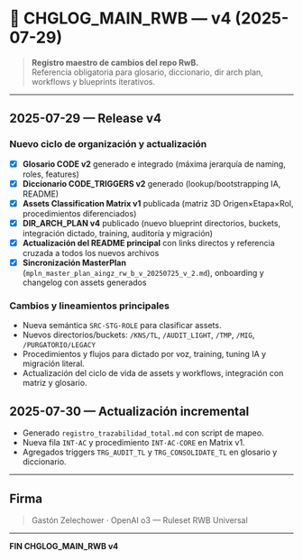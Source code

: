 # 📜 CHGLOG_MAIN_RWB — v4 (2025-07-29)
> **Registro maestro de cambios del repo RwB.**  
> Referencia obligatoria para glosario, diccionario, dir arch plan, workflows y blueprints iterativos.

---

## 2025-07-29 — Release v4

### Nuevo ciclo de organización y actualización
- [x] **Glosario CODE v2** generado e integrado (máxima jerarquía de naming, roles, features)
- [x] **Diccionario CODE_TRIGGERS v2** generado (lookup/bootstrapping IA, README)
- [x] **Assets Classification Matrix v1** publicada (matriz 3D Origen×Etapa×Rol, procedimientos diferenciados)
- [x] **DIR_ARCH_PLAN v4** publicado (nuevo blueprint directorios, buckets, integración dictado, training, auditoría y migración)
- [x] **Actualización del README principal** con links directos y referencia cruzada a todos los nuevos archivos
- [x] **Sincronización MasterPlan** (`mpln_master_plan_aingz_rw_b_v_20250725_v_2.md`), onboarding y changelog con assets generados

### Cambios y lineamientos principales
- Nueva semántica `SRC·STG·ROLE` para clasificar assets.
- Nuevos directorios/buckets: `/KNS/TL`, `/AUDIT_LIGHT`, `/TMP`, `/MIG`, `/PURGATORIO/LEGACY`
- Procedimientos y flujos para dictado por voz, training, tuning IA y migración literal.
- Actualización del ciclo de vida de assets y workflows, integración con matriz y glosario.


## 2025-07-30 — Actualización incremental
- Generado `registro_trazabilidad_total.md` con script de mapeo.
- Nueva fila `INT·AC` y procedimiento `INT·AC·CORE` en Matrix v1.
- Agregados triggers `TRG_AUDIT_TL` y `TRG_CONSOLIDATE_TL` en glosario y diccionario.

---

## Firma
> Gastón Zelechower · OpenAI o3 — Ruleset RWB Universal

---

**FIN CHGLOG_MAIN_RWB v4**

